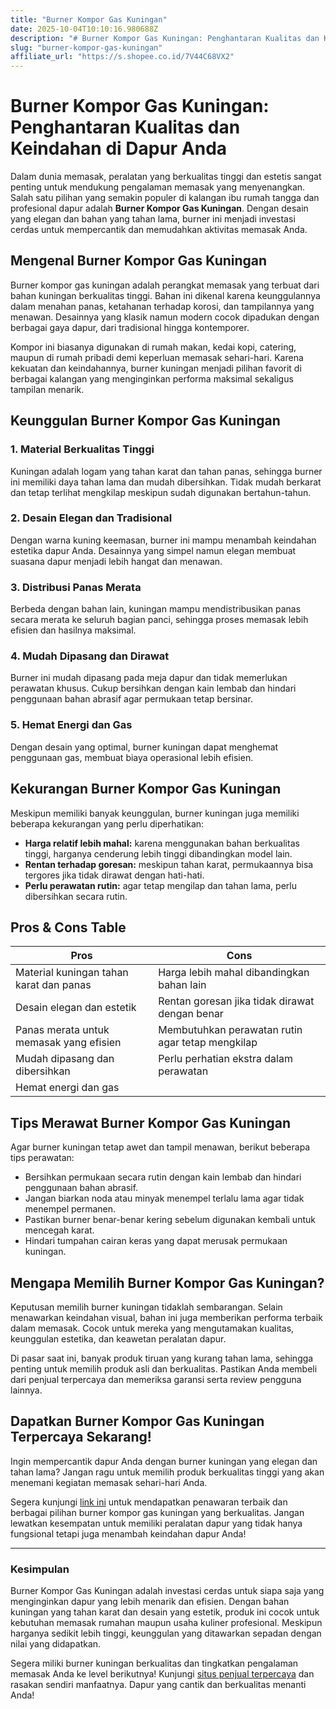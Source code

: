 ```yaml
---
title: "Burner Kompor Gas Kuningan"
date: 2025-10-04T10:10:16.980688Z
description: "# Burner Kompor Gas Kuningan: Penghantaran Kualitas dan Keindahan di Dapur Anda..."
slug: "burner-kompor-gas-kuningan"
affiliate_url: "https://s.shopee.co.id/7V44C68VX2"
---
```

# Burner Kompor Gas Kuningan: Penghantaran Kualitas dan Keindahan di Dapur Anda

Dalam dunia memasak, peralatan yang berkualitas tinggi dan estetis sangat penting untuk mendukung pengalaman memasak yang menyenangkan. Salah satu pilihan yang semakin populer di kalangan ibu rumah tangga dan profesional dapur adalah **Burner Kompor Gas Kuningan**. Dengan desain yang elegan dan bahan yang tahan lama, burner ini menjadi investasi cerdas untuk mempercantik dan memudahkan aktivitas memasak Anda.

## Mengenal Burner Kompor Gas Kuningan

Burner kompor gas kuningan adalah perangkat memasak yang terbuat dari bahan kuningan berkualitas tinggi. Bahan ini dikenal karena keunggulannya dalam menahan panas, ketahanan terhadap korosi, dan tampilannya yang menawan. Desainnya yang klasik namun modern cocok dipadukan dengan berbagai gaya dapur, dari tradisional hingga kontemporer.

Kompor ini biasanya digunakan di rumah makan, kedai kopi, catering, maupun di rumah pribadi demi keperluan memasak sehari-hari. Karena kekuatan dan keindahannya, burner kuningan menjadi pilihan favorit di berbagai kalangan yang menginginkan performa maksimal sekaligus tampilan menarik.

## Keunggulan Burner Kompor Gas Kuningan

### 1. Material Berkualitas Tinggi
Kuningan adalah logam yang tahan karat dan tahan panas, sehingga burner ini memiliki daya tahan lama dan mudah dibersihkan. Tidak mudah berkarat dan tetap terlihat mengkilap meskipun sudah digunakan bertahun-tahun.

### 2. Desain Elegan dan Tradisional
Dengan warna kuning keemasan, burner ini mampu menambah keindahan estetika dapur Anda. Desainnya yang simpel namun elegan membuat suasana dapur menjadi lebih hangat dan menawan.

### 3. Distribusi Panas Merata
Berbeda dengan bahan lain, kuningan mampu mendistribusikan panas secara merata ke seluruh bagian panci, sehingga proses memasak lebih efisien dan hasilnya maksimal.

### 4. Mudah Dipasang dan Dirawat
Burner ini mudah dipasang pada meja dapur dan tidak memerlukan perawatan khusus. Cukup bersihkan dengan kain lembab dan hindari penggunaan bahan abrasif agar permukaan tetap bersinar.

### 5. Hemat Energi dan Gas
Dengan desain yang optimal, burner kuningan dapat menghemat penggunaan gas, membuat biaya operasional lebih efisien.

## Kekurangan Burner Kompor Gas Kuningan

Meskipun memiliki banyak keunggulan, burner kuningan juga memiliki beberapa kekurangan yang perlu diperhatikan:

- **Harga relatif lebih mahal:** karena menggunakan bahan berkualitas tinggi, harganya cenderung lebih tinggi dibandingkan model lain.
- **Rentan terhadap goresan:** meskipun tahan karat, permukaannya bisa tergores jika tidak dirawat dengan hati-hati.
- **Perlu perawatan rutin:** agar tetap mengilap dan tahan lama, perlu dibersihkan secara rutin.

## Pros & Cons Table

| **Pros**                                           | **Cons**                                              |
|--------------------------------------------------|-----------------------------------------------------|
| Material kuningan tahan karat dan panas          | Harga lebih mahal dibandingkan bahan lain         |
| Desain elegan dan estetik                        | Rentan goresan jika tidak dirawat dengan benar  |
| Panas merata untuk memasak yang efisien          | Membutuhkan perawatan rutin agar tetap mengkilap |
| Mudah dipasang dan dibersihkan                   | Perlu perhatian ekstra dalam perawatan          |
| Hemat energi dan gas                            |                                                         |

## Tips Merawat Burner Kompor Gas Kuningan

Agar burner kuningan tetap awet dan tampil menawan, berikut beberapa tips perawatan:

- Bersihkan permukaan secara rutin dengan kain lembab dan hindari penggunaan bahan abrasif.
- Jangan biarkan noda atau minyak menempel terlalu lama agar tidak menempel permanen.
- Pastikan burner benar-benar kering sebelum digunakan kembali untuk mencegah karat.
- Hindari tumpahan cairan keras yang dapat merusak permukaan kuningan.

## Mengapa Memilih Burner Kompor Gas Kuningan?

Keputusan memilih burner kuningan tidaklah sembarangan. Selain menawarkan keindahan visual, bahan ini juga memberikan performa terbaik dalam memasak. Cocok untuk mereka yang mengutamakan kualitas, keunggulan estetika, dan keawetan peralatan dapur.

Di pasar saat ini, banyak produk tiruan yang kurang tahan lama, sehingga penting untuk memilih produk asli dan berkualitas. Pastikan Anda membeli dari penjual terpercaya dan memeriksa garansi serta review pengguna lainnya.

## Dapatkan Burner Kompor Gas Kuningan Terpercaya Sekarang!

Ingin mempercantik dapur Anda dengan burner kuningan yang elegan dan tahan lama? Jangan ragu untuk memilih produk berkualitas tinggi yang akan menemani kegiatan memasak sehari-hari Anda.

Segera kunjungi [link ini](https://s.shopee.co.id/7V44C68VX2) untuk mendapatkan penawaran terbaik dan berbagai pilihan burner kompor gas kuningan yang berkualitas. Jangan lewatkan kesempatan untuk memiliki peralatan dapur yang tidak hanya fungsional tetapi juga menambah keindahan dapur Anda!

---

### Kesimpulan

Burner Kompor Gas Kuningan adalah investasi cerdas untuk siapa saja yang menginginkan dapur yang lebih menarik dan efisien. Dengan bahan kuningan yang tahan karat dan desain yang estetik, produk ini cocok untuk kebutuhan memasak rumahan maupun usaha kuliner profesional. Meskipun harganya sedikit lebih tinggi, keunggulan yang ditawarkan sepadan dengan nilai yang didapatkan.

Segera miliki burner kuningan berkualitas dan tingkatkan pengalaman memasak Anda ke level berikutnya! Kunjungi [situs penjual terpercaya](https://s.shopee.co.id/7V44C68VX2) dan rasakan sendiri manfaatnya. Dapur yang cantik dan berkualitas menanti Anda!
